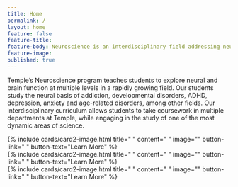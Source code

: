 ```yaml
---
title: Home
permalink: /
layout: home
feature: false
feature-title: 
feature-body: Neuroscience is an interdisciplinary field addressing neural and brain function at multiple levels. Our program enables students to pursue a curriculum in several departments, colleges and schools at Temple.It encompasses a broad domain that ranges from molecular genetics and neural development, to brain processes involved in cognition and emotion, to mechanisms and consequences of        neurodegenerative disease. The field also includes mathematical and physical principles involved in modeling neural systems and in brain  imaging.
feature-image: 
published: true
---
```


Temple’s Neuroscience program teaches students to explore neural and brain function at multiple levels in a rapidly growing field. Our students study the neural basis of addiction, developmental disorders, ADHD, depression, anxiety and age-related disorders, among other fields. Our interdisciplinary curriculum allows students to take coursework in multiple departments at Temple, while engaging in the study of one of the most  dynamic areas of science.

<div class="row row-wide">
  <div class="col m12 l4">{% include cards/card2-image.html 
    title=" " 
    content=" " 
    image="" 
    button-link=" " 
    button-text="Learn More" %}
  </div>
  <div class="row row-wide">
    <div class="col m12 l4">{% include cards/card2-image.html 
      title=" " 
      content=" " 
      image="" 
      button-link=" " 
      button-text="Learn More" %}
    </div>
    <div class="row row-wide">
      <div class="col m12 l4">{% include cards/card2-image.html 
        title=" " 
        content=" " 
        image="" 
        button-link=" " 
        button-text="Learn More" %}
      </div>
</div>
